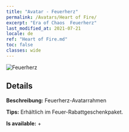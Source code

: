 ```yaml
---
title: "Avatar - Feuerherz"
permalink: /Avatars/Heart of Fire/
excerpt: "Era of Chaos  Feuerherz"
last_modified_at: 2021-07-21
locale: de
ref: "Heart of Fire.md"
toc: false
classes: wide
---
```

 ![Feuerherz](/images/a/avatarFrame_23.png)

## Details

 **Beschreibung:** Feuerherz-Avatarrahmen 

 **Tips:** Erhältlich im Feuer-Rabattgeschenkpaket. 

 **Is available:**  + 

